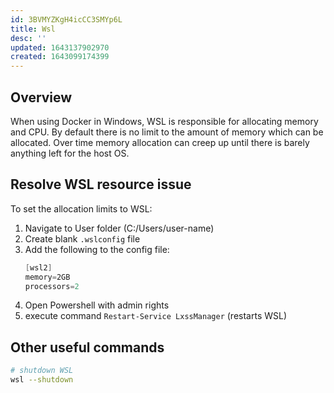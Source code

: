 ```yaml
---
id: 3BVMYZKgH4icCC3SMYp6L
title: Wsl
desc: ''
updated: 1643137902970
created: 1643099174399
---
```


## Overview
When using Docker in Windows, WSL is responsible for allocating memory and CPU. By default there is no limit to the amount of memory which can be allocated. Over time memory allocation can creep up until there is barely anything left for the host OS.

## Resolve WSL resource issue
To set the allocation limits to WSL:
1. Navigate to User folder (C:/Users/user-name)
2. Create blank `.wslconfig` file
3. Add the following to the config file:
    ```powershell   
    [wsl2]
    memory=2GB
    processors=2
    ```
4. Open Powershell with admin rights
5. execute command `Restart-Service LxssManager` (restarts WSL)

## Other useful commands
```bash
# shutdown WSL
wsl --shutdown
```


